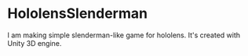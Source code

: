 # HololensSlenderman

I am making simple slenderman-like game for hololens.
It's created with Unity 3D engine.  
  
